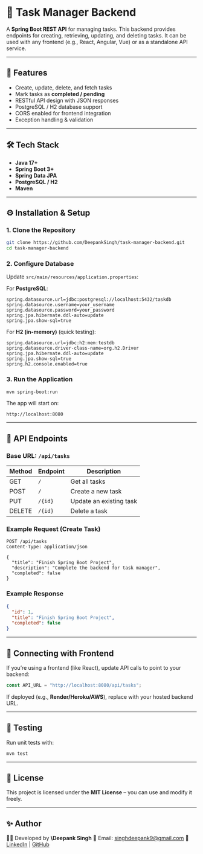 
# 📌 Task Manager Backend

A **Spring Boot REST API** for managing tasks. This backend provides endpoints for creating, retrieving, updating, and deleting tasks. It can be used with any frontend (e.g., React, Angular, Vue) or as a standalone API service.

---

## 🚀 Features

* Create, update, delete, and fetch tasks
* Mark tasks as **completed / pending**
* RESTful API design with JSON responses
* PostgreSQL / H2 database support
* CORS enabled for frontend integration
* Exception handling & validation

---

## 🛠 Tech Stack

* **Java 17+**
* **Spring Boot 3+**
* **Spring Data JPA**
* **PostgreSQL / H2**
* **Maven**

---

## ⚙️ Installation & Setup

### 1. Clone the Repository

```bash
git clone https://github.com/DeepankSingh/task-manager-backend.git
cd task-manager-backend
```

### 2. Configure Database

Update `src/main/resources/application.properties`:

For **PostgreSQL**:

```properties
spring.datasource.url=jdbc:postgresql://localhost:5432/taskdb
spring.datasource.username=your_username
spring.datasource.password=your_password
spring.jpa.hibernate.ddl-auto=update
spring.jpa.show-sql=true
```

For **H2 (in-memory)** (quick testing):

```properties
spring.datasource.url=jdbc:h2:mem:testdb
spring.datasource.driver-class-name=org.h2.Driver
spring.jpa.hibernate.ddl-auto=update
spring.jpa.show-sql=true
spring.h2.console.enabled=true
```

### 3. Run the Application

```bash
mvn spring-boot:run
```

The app will start on:

```
http://localhost:8080
```

---

## 📡 API Endpoints

### Base URL: `/api/tasks`

| Method | Endpoint | Description             |
| ------ | -------- | ----------------------- |
| GET    | `/`      | Get all tasks           |
| POST   | `/`      | Create a new task       |
| PUT    | `/{id}`  | Update an existing task |
| DELETE | `/{id}`  | Delete a task           |

### Example Request (Create Task)

```http
POST /api/tasks
Content-Type: application/json

{
  "title": "Finish Spring Boot Project",
  "description": "Complete the backend for task manager",
  "completed": false
}
```

### Example Response

```json
{
  "id": 1,
  "title": "Finish Spring Boot Project",
  "completed": false
}
```

---

## 🔗 Connecting with Frontend

If you’re using a frontend (like React), update API calls to point to your backend:

```javascript
const API_URL = "http://localhost:8080/api/tasks";
```

If deployed (e.g., **Render/Heroku/AWS**), replace with your hosted backend URL.

---

## 🧪 Testing

Run unit tests with:

```bash
mvn test
```

---

## 📜 License

This project is licensed under the **MIT License** – you can use and modify it freely.

---

## ✨ Author

👨‍💻 Developed by **\Deepank Singh**
📧 Email: [  singhdeepank9@gmail.com](mailto:your.email@example.co)
🔗 [LinkedIn](https://www.linkedin.com/in/deepank-singh/) | [GitHub](https://github.com/DeepankSingh)

